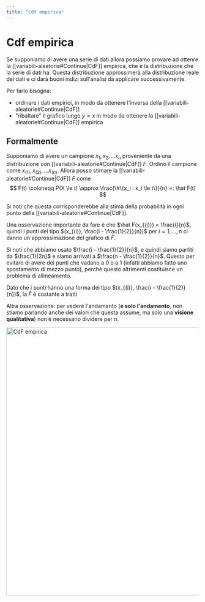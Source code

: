 ```yaml
---
title: "Cdf empirica"
---
```

# Cdf empirica
Se supponiamo di avere una serie di dati allora possiamo provare ad ottenre la [[variabili-aleatorie#Continue|CdF]] empirica, che è la distribuzione che la serie di dati ha. Questa distribuzione approssimerà alla distribuzione reale dei dati e ci darà buoni indizi sull'analisi da applicare successivamente.

Per farlo bisogna:
- ordinare i dati empirici, in modo da ottenere l'inversa della [[variabili-aleatorie#Continue|CdF]]
- "ribaltare" il grafico lungo $y = x$ in modo da ottenere la [[variabili-aleatorie#Continue|CdF]] empirica

## Formalmente
Supponiamo di avere un campione $x_1, x_2, \ldots x_n$ proveniente da una distribuzione con [[variabili-aleatorie#Continue|CdF]] $F$. Ordino il campione come $x_{(1)}, x_{(2)}, \ldots x_{(n)}$. Allora posso stimare la [[variabili-aleatorie#Continue|CdF]] $F$ come
$$
F(t) \coloneqq P(X \le t) \approx \frac{\#\{x_i : x_i \le t\}}{n} =: \hat F(t)
$$

Si noti che questa corrisponderebbe alla stima della probabilità in ogni punto della [[variabili-aleatorie#Continue|CdF]].

Una osservazione importante da fare è che $\hat F(x_{(i)}) = \frac{i}{n}$, quindi i punti del tipo $(x_{(i)}, \frac{i - \frac{1}{2}}{n})$ per $i = 1, \ldots, n$ ci danno un'approssimazione del grafico di $\hat F$.

Si noti che abbiamo usato $\frac{i - \frac{1}{2}}{n}$, e quindi siamo partiti da $\frac{1}{2n}$ e siamo arrivati a $\frac{n - \frac{1}{2}}{n}$. Questo per evitare di avere dei punti che vadano a $0$ o a $1$ (infatti abbiamo fatto uno spostamento di mezzo punto), perchè questo altrimenti costituisce un problema di allineamento.

Dato che i punti hanno una forma del tipo $(x_{(i)}, \frac{i - \frac{1}{2}}{n})$, la $\hat F$ è costante a tratti

Altra osservazione: per vedere l'andamento (**e solo l'andamento**, non stiamo parlando anche dei valori che questa assume, ma solo una **visione qualitativa**) non è necessario dividere per $n$.

<img src="https://upload.wikimedia.org/wikipedia/commons/0/0b/Empirical_CDF%2C_CDF_and_Confidence_Interval_plots_for_various_sample_sizes_of_Normal_Distribution.png" alt="CdF empirica" width=700 style="background: white">